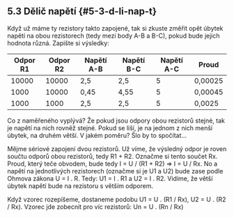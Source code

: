 ## 5.3 Dělič napětí {#5-3-d-li-nap-t}

Když už máme ty rezistory takto zapojené, tak si zkuste změřit opět úbytek napětí na obou rezistorech (tedy mezi body A-B a B-C), pokud bude jejich hodnota různá. Zapište si výsledky:

| Odpor R1 | Odpor R2 | Napětí A-B | Napětí B-C | Napětí A-C | Proud |
| --- | --- | --- | --- | --- | --- |
| 10000 | 10000 | 2,5 | 2,5 | 5 | 0,00025 |
| 1000 | 10000 | 0,45 | 4,55 | 5 | 0,00045 |
| 1000 | 1000 | 2,5 | 2,5 | 5 | 0,0025 |

Co z naměřeného vyplývá? Že pokud jsou odpory obou rezistorů stejné, tak je napětí na nich rovněž stejné. Pokud se liší, je na jednom z nich menší úbytek, na druhém větší. V jakém poměru? Šlo by to spočítat…

Mějme sériové zapojení dvou rezistorů. Už víme, že výsledný odpor je roven součtu odporů obou rezistorů, tedy R1 + R2\. Označme si tento součet Rx. Proud, který teče obvodem, bude tedy I = U / (R1 + R2) =&gt; I = U / Rx. No a napětí na jednotlivých rezistorech (označme si je U1 a U2) bude zase podle Ohmova zákona U = I . R. Tedy: U1 = I . R1 a U2 = I . R2\. Vidíme, že větší úbytek napětí bude na rezistoru s větším odporem.

Když vzorec rozepíšeme, dostaneme podobu U1 = U . (R1 / Rx), U2 = U . (R2 / Rx). Vzorec jde zobecnit pro víc rezistorů: Un = U . (Rn / Rx)